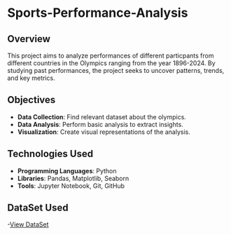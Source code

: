 # Sports-Performance-Analysis

## Overview
This project aims to analyze performances of different particpants from different countries in the Olympics ranging from the year 1896-2024. By studying past performances, the project seeks to uncover patterns, trends, and key metrics.

## Objectives
- **Data Collection**: Find relevant dataset about the olympics.
- **Data Analysis**: Perform basic analysis to extract insights.
- **Visualization**: Create visual representations of the analysis.

## Technologies Used
- **Programming Languages**: Python
- **Libraries**: Pandas, Matplotlib, Seaborn
- **Tools**: Jupyter Notebook, Git, GitHub

## DataSet Used
-[View DataSet](https://www.kaggle.com/datasets/stefanydeoliveira/summer-olympics-medals-1896-2024/data)